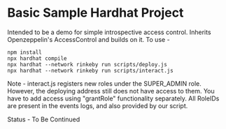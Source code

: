 # Basic Sample Hardhat Project

Intended to be a demo for simple introspective access control. Inherits Openzeppelin's AccessControl and builds on it. To use - 

```
npm install 
npx hardhat compile 
npx hardhat --network rinkeby run scripts/deploy.js
npx hardhat --network rinkeby run scripts/interact.js
```

Note - interact.js registers new roles under the SUPER_ADMIN role. However, the deploying address still does not have access to them. You have to add access using "grantRole" functionality separately. All RoleIDs are present in the events logs, and also provided by our script. 

Status - To Be Continued 